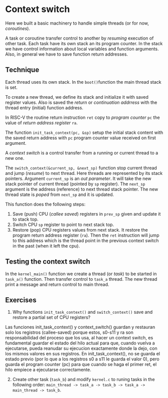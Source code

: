 # Context switch

Here we built a basic machinery to handle simple threads (or for now,
*coroutines*).

A task or coroutine transfer control to another by *resuming* execution of other
task. Each task have its own stack an its program counter. In the stack we have
control information about local variables and function arguments. Also, in
general we have to save function return addresses.

## Technique

Each thread uses its own stack. In the `boot()`function the main thread stack is
set. 

To create a new thread, we define its stack and initialize it with saved
register values. Also is saved the *return* or
*continuation addrress* with the thread entry (initial) function address. 

In RISC-V the routine return instruction `ret` copy to *program counter* `pc`
the value of *return address register* `ra`.

The function `init_task_context(pc, &sp)` setup the initial stack content with
the saved return address with `pc` program counter value received on first argument.

A *context switch* is a control transfer from a running or current thread to a
new one.

The `switch_context(&current_sp, &next_sp)` function stop current thread and
jump (*resume*) to next thread. Here threads are represented by its stack
pointers. Argument `current_sp` is an *out parameter*. It will take the new
stack pointer of current thread (pointed by `sp` register). The `next_sp`
argument is the address (reference) to next thread stack pointer. The new thread
state is *poped* from `next_sp` and it is updated.

This function does the following steps:

1. Save (push) CPU (*callee saved*) registers in `prev_sp` given and update it
   to stack top.
2. Switch CPU `sp` register to point to next stack top.
3. Restore (pop) CPU registers values from next stack.
   It restore the program return address register (`ra`). Then the `ret`
   instruction will jump to this address which is the thread point in the
   previous context switch in the past (when it left the cpu).

## Testing the context switch

In the `kernel_main()` function we create a thread (or *task*) to be started in
`task_a()` function. Then transfer control to `task_a` thread. The new thread
print a message and return control to main thread.

## Exercises

1. Why functions `init_task_context()` and `switch_context()` save and restore a
   partial set of CPU registers?

Las funciones init_task_context() y context_switch() guardan y restauran solo los registros (callee-saved) porque estos, s0-s11 y ra son responsabilidad del proceso que los usa, al hacer un context switch, es fundamental guardar el estado del hilo actual para que, cuando vuelva a ejecutarse, pueda reanudar su ejecucion exactamente donde la dejo, con los mismos valores en sus registros.
En init_task_context(), no se guarda el estado previo (por lo que a los registros s0 a s11 le guarda el valor 0), pero guarda el program counter (pc) para que cuando se haga el primer ret, el hilo empiece a ejecutarse correctamente.

   
2. Create other task (`task_b`) and modify `kernel.c` to runing tasks in the
   following order: 
   `main_thread -> task_a -> task_b -> task_a -> main_thread -> task_b`.